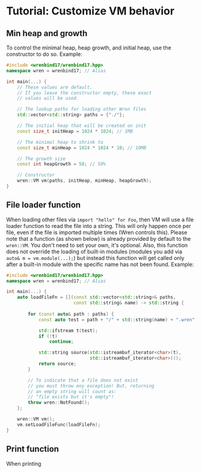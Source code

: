 # Tutorial: Customize VM behavior

## Min heap and growth

To control the minimal heap, heap growth, and initial heap, use the constructor to do so. Example:

```cpp
#include <wrenbind17/wrenbind17.hpp>
namespace wren = wrenbind17; // Alias

int main(...) {
    // These values are default.
    // If you leave the constructor empty, these exact
    // values will be used.

    // The lookup paths for loading other Wren files
    std::vector<std::string> paths = {"./"};

    // The initial heap that will be created on init
    const size_t initHeap = 1024 * 1024; // 1MB

    // The minimal heap to shrink to
    const size_t minHeap = 1024 * 1024 * 10; // 10MB

    // The growth size
    const int heapGrowth = 50; // 50%

    // Constructor
    wren::VM vm(paths, initHeap, minHeap, heapGrowth);
}

```

## File loader function

When loading other files via `import "hello" for Foo`, then VM will use a file loader function to read the file into a string. This will only happen once per file, even if the file is imported multiple times (Wren controls this). Please note that a function (as shown below) is already provided by default to the `wren::VM`. You don't need to set your own, it's optional. Also, this function does not override the loading of built-in modules (modules you add via `auto& m = vm.module(...);`) but instead this function will get called only after a built-in module with the specific name has not been found. Example:

```cpp
#include <wrenbind17/wrenbind17.hpp>
namespace wren = wrenbind17; // Alias

int main(...) {
    auto loadFileFn = [](const std::vector<std::string>& paths, 
                         const std::string& name) -> std::string {
                             
        for (const auto& path : paths) {
            const auto test = path + "/" + std::string(name) + ".wren";

            std::ifstream t(test);
            if (!t)
                continue;

            std::string source(std::istreambuf_iterator<char>(t), 
                               std::istreambuf_iterator<char>());
            return source;
        }

        // To indicate that a file does not exist
        // you must throw eny exception! But, returning
        // an empty string will count as:
        // "file exists but it's empty"!
        throw wren::NotFound();
    };

    wren::VM vm();
    vm.setLoadFileFunc(loadFileFn);
}
```

## Print function

When printing 
